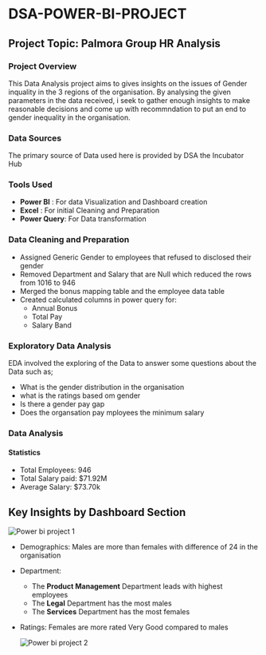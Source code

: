 # DSA-POWER-BI-PROJECT
## Project Topic: Palmora Group HR Analysis

### Project Overview
This Data Analysis project aims to gives insights on the issues of Gender inquality in the 3 regions of the organisation. By analysing the given parameters in the data received, i seek to gather enough insights to make reasonable decisions and come up with recommndation to put an end to gender inequality in the organisation.

### Data Sources
The primary source of Data used here is provided by DSA the Incubator Hub

### Tools Used
- **Power BI** : For data Visualization and Dashboard creation
- **Excel** : For initial Cleaning and Preparation
- **Power Query**: For Data transformation

### Data Cleaning and Preparation
- Assigned Generic Gender to employees that refused to disclosed their gender
- Removed Department and Salary that are Null which reduced the rows from 1016 to 946
- Merged the bonus mapping table and the employee data table
- Created calculated columns in power query for:
   - Annual Bonus
   - Total Pay
   - Salary Band

### Exploratory Data Analysis
  EDA involved the exploring of the Data to answer some questions about the Data such as;
  - What is the gender distribution in the organisation
  - what is the ratings based om gender
  - Is there a gender pay gap
  - Does the organsation pay mployees the minimum salary

### Data Analysis
#### Statistics
- Total Employees: 946
- Total Salary paid: $71.92M
- Average Salary: $73.70k

## Key Insights by Dashboard Section

![Power bi project 1](https://github.com/user-attachments/assets/b4332e7c-138e-4550-b3c7-e0b964af6ad7)

- Demographics: Males are more than females with difference of 24 in the organisation
- Department:
   - The **Product Management** Department leads with highest employees
   - The **Legal** Department has the most males
   - The **Services** Department has the most females
- Ratings: Females are more rated Very Good compared to males

  ![Power bi project 2](https://github.com/user-attachments/assets/a61f784c-95fc-4e8a-916c-37ed93d026e1)

  


